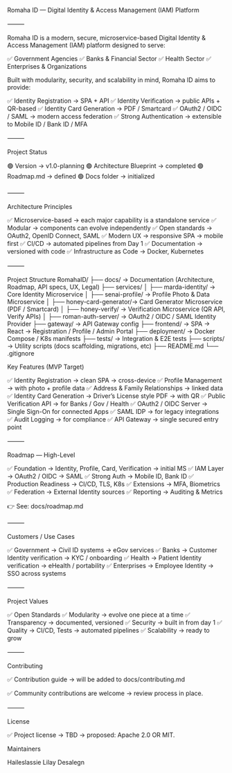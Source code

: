 Romaha ID — Digital Identity & Access Management (IAM) Platform

⸻

Romaha ID is a modern, secure, microservice-based Digital Identity & Access Management (IAM) platform designed to serve:

✅ Government Agencies
✅ Banks & Financial Sector
✅ Health Sector
✅ Enterprises & Organizations

Built with modularity, security, and scalability in mind, Romaha ID aims to provide:

✅ Identity Registration → SPA + API
✅ Identity Verification → public APIs + QR-based
✅ Identity Card Generation → PDF / Smartcard
✅ OAuth2 / OIDC / SAML → modern access federation
✅ Strong Authentication → extensible to Mobile ID / Bank ID / MFA

⸻

Project Status

🟢 Version → v1.0-planning
🟢 Architecture Blueprint → completed
🟢 Roadmap.md → defined
🟢 Docs folder → initialized

⸻

Architecture Principles

✅ Microservice-based → each major capability is a standalone service
✅ Modular → components can evolve independently
✅ Open standards → OAuth2, OpenID Connect, SAML
✅ Modern UX → responsive SPA → mobile first
✅ CI/CD → automated pipelines from Day 1
✅ Documentation → versioned with code
✅ Infrastructure as Code → Docker, Kubernetes

⸻

Project Structure
RomahaID/
├── docs/                    → Documentation (Architecture, Roadmap, API specs, UX, Legal)
├── services/
│   ├── marda-identity/      → Core Identity Microservice
│   ├── senai-profile/       → Profile Photo & Data Microservice
│   ├── honey-card-generator/→ Card Generator Microservice (PDF / Smartcard)
│   ├── honey-verify/        → Verification Microservice (QR API, Verify APIs)
│   ├── roman-auth-server/   → OAuth2 / OIDC / SAML Identity Provider
├── gateway/                 → API Gateway config
├── frontend/                → SPA → React → Registration / Profile / Admin Portal
├── deployment/              → Docker Compose / K8s manifests
├── tests/                   → Integration & E2E tests
├── scripts/                 → Utility scripts (docs scaffolding, migrations, etc)
├── README.md
└── .gitignore

Key Features (MVP Target)

✅ Identity Registration → clean SPA → cross-device
✅ Profile Management → with photo + profile data
✅ Address & Family Relationships → linked data
✅ Identity Card Generation → Driver’s License style PDF → with QR
✅ Public Verification API → for Banks / Gov / Health
✅ OAuth2 / OIDC Server → Single Sign-On for connected Apps
✅ SAML IDP → for legacy integrations
✅ Audit Logging → for compliance
✅ API Gateway → single secured entry point

⸻

Roadmap — High-Level

✅ Foundation → Identity, Profile, Card, Verification → initial MS
✅ IAM Layer → OAuth2 / OIDC → SAML
✅ Strong Auth → Mobile ID, Bank ID
✅ Production Readiness → CI/CD, TLS, K8s
✅ Extensions → MFA, Biometrics
✅ Federation → External Identity sources
✅ Reporting → Auditing & Metrics

👉 See: docs/roadmap.md

⸻

Customers / Use Cases

✅ Government → Civil ID systems → eGov services
✅ Banks → Customer Identity verification → KYC / onboarding
✅ Health → Patient Identity verification → eHealth / portability
✅ Enterprises → Employee Identity → SSO across systems

⸻

Project Values

✅ Open Standards
✅ Modularity → evolve one piece at a time
✅ Transparency → documented, versioned
✅ Security → built in from day 1
✅ Quality → CI/CD, Tests → automated pipelines
✅ Scalability → ready to grow

⸻

Contributing

✅ Contribution guide → will be added to docs/contributing.md

✅ Community contributions are welcome → review process in place.

⸻

License

✅ Project license → TBD → proposed: Apache 2.0 OR MIT.

Maintainers

Haileslassie Lilay Desalegn
